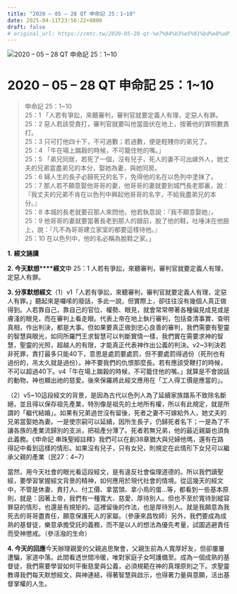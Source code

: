 ```yaml
---
title: "2020 – 05 – 28 QT 申命記 25：1~10"
date: 2025-04-11T23:56:22+0800
draft: false
# original_url: https://cmtc.tw/2020-05-28-qt-%e7%94%b3%e5%91%bd%e8%a8%98-25%ef%bc%9a110
---
```


![2020 – 05 – 28 QT 申命記 25：1\~10](/images/qt.jpg   "2020 – 05 – 28 QT 申命記 25：1\~10")

# 2020 – 05 – 28 QT 申命記 25：1\~10

> 申命記 25：1\~10  
> 25：1 「人若有爭訟，來聽審判，審判官就要定義人有理，定惡人有罪。  
> 25：2 惡人若該受責打，審判官就要叫他當面伏在地上，按著他的罪照數責打。  
> 25：3 只可打他四十下，不可過數；若過數，便是輕賤你的弟兄了。  
> 25：4 「牛在場上踹穀的時候，不可籠住牠的嘴。」  
> 25：5 「弟兄同居，若死了一個，沒有兒子，死人的妻不可出嫁外人，她丈夫的兄弟當盡弟兄的本分，娶她為妻，與她同房。  
> 25：6 婦人生的長子必歸死兄的名下，免得他的名在以色列中塗抹了。  
> 25：7 那人若不願意娶他哥哥的妻，他哥哥的妻就要到城門長老那裏，說：『我丈夫的兄弟不肯在以色列中興起他哥哥的名字，不給我盡弟兄的本分。』  
> 25：8 本城的長老就要召那人來問他，他若執意說：『我不願意娶她』，  
> 25：9 他哥哥的妻就要當著長老到那人的跟前，脫了他的鞋，吐唾沫在他臉上，說：『凡不為哥哥建立家室的都要這樣待他。』  
> 25：10 在以色列中，他的名必稱為脫鞋之家。」

**1.** **經文誦讀**

**2. 今天默想****經文**申 25：1 人若有爭訟，來聽審判，審判官就要定義人有理，定惡人有罪。

**3. 分享默想經文**（1）v1「人若有爭訟，來聽審判，審判官就要定義人有理，定惡人有罪。」聽起來是囉嗦的廢話，多此一說，但實際上，卻往往沒有幾個人真正做得到。人若靠自己，靠自己的官位、權勢、眼見，就會常常帶著各種偏見成見或是膚淺的眼見，而在審判上看走眼。代表上帝在地上執行審判，包括查清事實、查明真相，作出判決，都是大事。但如果要真正做到忠心良善的審判，我們需要有聖靈的智慧與眼光，如同所羅門王求智慧可以判斷實情一樣，我們實在需要求神的智慧，聖靈的光照，超越人的有限，才能真正代表神作出公義的判決。v2\~3判決若非死罪，責打最多只能40下，意思是處罰要處罰，但不要處罰得過份（死刑也有過份的，吊太久就是過份）。神不要我們的仇恨那麼長。若有應該受鞭打的時候，不可以超過40下。v4「牛在場上踹穀的時候，不可籠住他的嘴。」就算是不會說話的動物，神也顯出祂的慈愛。後來保羅將此經文應用在「工人得工價是應當的」。

（2）v5\~10這段經文的背景，是因為古代以色列人為了延續家族譜系不致除名斷絕，並且得以保存祖先產業，特別像是祖先的土地所有權，所以有此規定，就是所謂的「繼代結婚」。如果有兄弟過世沒有留後，死者之妻不可嫁給外人，她丈夫的兄弟當娶她為妻。一是使宗嗣可以延續，因所生長子，仍歸死者名下；一是為了不讓各族的產業流歸別的支派，把祖產分薄了。死者若無兄弟，他的最近親屬也須負此義務。《申命記 串珠聖經註釋》我們可以在創38章猶大與兒婦他瑪，還有在路得記中看到這樣的情形。如果沒有兒子，只有女兒，則規定在此情形下女兒可以繼承父親的產業（民27：4\~7）

當然，用今天社會的眼光看這段經文，是有違反社會倫理道德的。所以我們讀聖經，要學習掌握經文背景的精神，如何應用於現代社會的情境。從這幾天的經文中，不管是休妻、責打人、付工價、拿當頭、拿小鳥的蛋…等，都看到一些基本原則，就是：因著上帝，我們有一種寬大、慈愛、厚待別人。但也不至於寬待到縱容罪惡的情形，也還是有規矩的。這裡留後的作法，也是厚待別人。就是我願意為我死去的哥哥盡責任，願意保護死人的家屬。（參康來昌牧師）另外，我們要成為成熟的基督徒，樂意承擔受託的義務，而不是以人的想法為優先考量，試圖逃避責任而受神懲戒。（參活潑的生命）

**4. 今天的回應**今天辦理親愛的父親追思聚會，父親生前為人寬厚好友，但卻屢屢遭騙，家道中落。此間看透世間冷暖，唯對家庭子女呵護備至。成為一個成熟的基督徒，我們需要學習如何平衡慈愛與公義，必須規範在神的真理原則之下。求聖靈教導我們每天默想經文，與神連結，得著智慧與啟示，也得著力量與意願，活出基督掌權的人生。